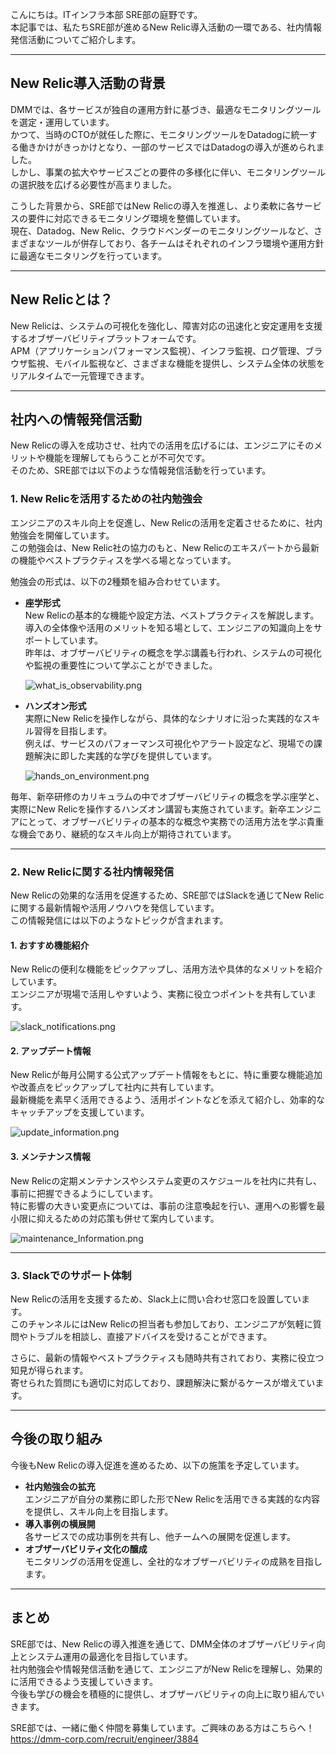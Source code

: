 こんにちは。ITインフラ本部 SRE部の庭野です。  
本記事では、私たちSRE部が進めるNew Relic導入活動の一環である、社内情報発信活動についてご紹介します。

---

## New Relic導入活動の背景

DMMでは、各サービスが独自の運用方針に基づき、最適なモニタリングツールを選定・運用しています。  
かつて、当時のCTOが就任した際に、モニタリングツールをDatadogに統一する働きかけがきっかけとなり、一部のサービスではDatadogの導入が進められました。  
しかし、事業の拡大やサービスごとの要件の多様化に伴い、モニタリングツールの選択肢を広げる必要性が高まりました。  

こうした背景から、SRE部ではNew Relicの導入を推進し、より柔軟に各サービスの要件に対応できるモニタリング環境を整備しています。  
現在、Datadog、New Relic、クラウドベンダーのモニタリングツールなど、さまざまなツールが併存しており、各チームはそれぞれのインフラ環境や運用方針に最適なモニタリングを行っています。

---

## New Relicとは？

New Relicは、システムの可視化を強化し、障害対応の迅速化と安定運用を支援するオブザーバビリティプラットフォームです。  
APM（アプリケーションパフォーマンス監視）、インフラ監視、ログ管理、ブラウザ監視、モバイル監視など、さまざまな機能を提供し、システム全体の状態をリアルタイムで一元管理できます。

---

## 社内への情報発信活動

New Relicの導入を成功させ、社内での活用を広げるには、エンジニアにそのメリットや機能を理解してもらうことが不可欠です。  
そのため、SRE部では以下のような情報発信活動を行っています。

### 1. New Relicを活用するための社内勉強会

エンジニアのスキル向上を促進し、New Relicの活用を定着させるために、社内勉強会を開催しています。  
この勉強会は、New Relic社の協力のもと、New Relicのエキスパートから最新の機能やベストプラクティスを学べる場となっています。

勉強会の形式は、以下の2種類を組み合わせています。

- **座学形式**  
  New Relicの基本的な機能や設定方法、ベストプラクティスを解説します。  
  導入の全体像や活用のメリットを知る場として、エンジニアの知識向上をサポートしています。  
  昨年は、オブザーバビリティの概念を学ぶ講義も行われ、システムの可視化や監視の重要性について学ぶことができました。

  ![what_is_observability.png](new_relic_in_dmm_sre/what_is_observability.png)

- **ハンズオン形式**  
  実際にNew Relicを操作しながら、具体的なシナリオに沿った実践的なスキル習得を目指します。  
  例えば、サービスのパフォーマンス可視化やアラート設定など、現場での課題解決に即した実践的な学びを提供しています。

  ![hands_on_environment.png](new_relic_in_dmm_sre/hands_on_environment.png)

毎年、新卒研修のカリキュラムの中でオブザーバビリティの概念を学ぶ座学と、実際にNew Relicを操作するハンズオン講習も実施されています。新卒エンジニアにとって、オブザーバビリティの基本的な概念や実務での活用方法を学ぶ貴重な機会であり、継続的なスキル向上が期待されています。

---

### 2. New Relicに関する社内情報発信

New Relicの効果的な活用を促進するため、SRE部ではSlackを通じてNew Relicに関する最新情報や活用ノウハウを発信しています。  
この情報発信には以下のようなトピックが含まれます。

#### **1. おすすめ機能紹介**
New Relicの便利な機能をピックアップし、活用方法や具体的なメリットを紹介しています。  
エンジニアが現場で活用しやすいよう、実務に役立つポイントを共有しています。

  ![slack_notifications.png](new_relic_in_dmm_sre/slack_notifications.png)

#### **2. アップデート情報**
New Relicが毎月公開する公式アップデート情報をもとに、特に重要な機能追加や改善点をピックアップして社内に共有しています。  
最新機能を素早く活用できるよう、活用ポイントなどを添えて紹介し、効率的なキャッチアップを支援しています。

  ![update_information.png](new_relic_in_dmm_sre/update_information.png)

#### **3. メンテナンス情報**
New Relicの定期メンテナンスやシステム変更のスケジュールを社内に共有し、事前に把握できるようにしています。  
特に影響の大きい変更点については、事前の注意喚起を行い、運用への影響を最小限に抑えるための対応策も併せて案内しています。

  ![maintenance_Information.png](new_relic_in_dmm_sre/maintenance_Information.png)

---

### 3. Slackでのサポート体制

New Relicの活用を支援するため、Slack上に問い合わせ窓口を設置しています。  
このチャンネルにはNew Relicの担当者も参加しており、エンジニアが気軽に質問やトラブルを相談し、直接アドバイスを受けることができます。

さらに、最新の情報やベストプラクティスも随時共有されており、実務に役立つ知見が得られます。  
寄せられた質問にも適切に対応しており、課題解決に繋がるケースが増えています。

---

## 今後の取り組み

今後もNew Relicの導入促進を進めるため、以下の施策を予定しています。

- **社内勉強会の拡充**  
  エンジニアが自分の業務に即した形でNew Relicを活用できる実践的な内容を提供し、スキル向上を目指します。
- **導入事例の横展開**  
  各サービスでの成功事例を共有し、他チームへの展開を促進します。
- **オブザーバビリティ文化の醸成**  
  モニタリングの活用を促進し、全社的なオブザーバビリティの成熟を目指します。

---

## まとめ

SRE部では、New Relicの導入推進を通じて、DMM全体のオブザーバビリティ向上とシステム運用の最適化を目指しています。  
社内勉強会や情報発信活動を通じて、エンジニアがNew Relicを理解し、効果的に活用できるよう支援していきます。  
今後も学びの機会を積極的に提供し、オブザーバビリティの向上に取り組んでいきます。


SRE部では、一緒に働く仲間を募集しています。ご興味のある方はこちらへ！  
https://dmm-corp.com/recruit/engineer/3884
